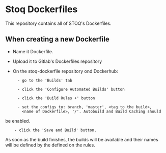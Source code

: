 # Stoq Dockerfiles

This repository contains all of STOQ's Dockerfiles. 

## When creating a new Dockerfile

- Name it Dockerfile.<descriptive tag>

- Upload it to Gitlab's Dockerfiles repository

- On the stoq-dockerfile repository ond Dockerhub:

		- go to the 'Builds' tab

		- click the 'Configure Automated Builds' button

		- click the 'Build Rules +' button

		- set the configs to: branch, 'master', <tag to the build>,
		  <name of Dockerfile>, '/'. Autobuild and Build Caching should
be enabled.

		- click the 'Save and Build' button.

As soon as the build finishes, the builds will be available and their names
will be defined by the <tag to the build> defined on the rules.
